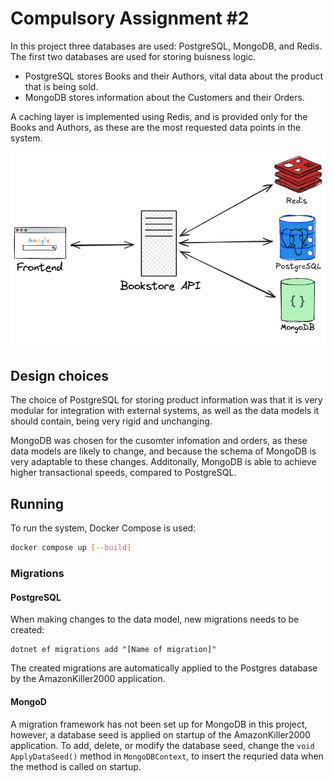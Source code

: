 # Compulsory Assignment #2
In this project three databases are used: PostgreSQL, MongoDB, and Redis.  
The first two databases are used for storing buisness logic.   

- PostgreSQL stores Books and their Authors, vital data about the product that is being sold.
- MongoDB stores information about the Customers and their Orders.  

A caching layer is implemented using Redis, and is provided only for the Books and Authors, as these are the most requested data points in the system.  

<p align="center">
  <img src="imgs/diagram.png" alt="System diagram"/>
</p>  

## Design choices
The choice of PostgreSQL for storing product information was that it is very modular for integration with external systems, as well as the data models it should contain, being very rigid and unchanging.  

MongoDB was chosen for the cusomter infomation and orders, as these data models are likely to change, and because the schema of MongoDB is very adaptable to these changes. 
Additonally, MongoDB is able to achieve higher transactional speeds, compared to PostgreSQL.

## Running
To run the system, Docker Compose is used:
```sh
docker compose up [--build]
```
### Migrations

#### PostgreSQL
When making changes to the data model, new migrations needs to be created:
```
dotnet ef migrations add "[Name of migration]"
```
The created migrations are automatically applied to the Postgres database by the AmazonKiller2000 application.

#### MongoD
A migration framework has not been set up for MongoDB in this project, however, a database seed is applied on startup of the AmazonKiller2000 application.
To add, delete, or modify the database seed, change the `void ApplyDataSeed()` method in `MongoDBContext`, to insert the requried data when the method is called on startup.
